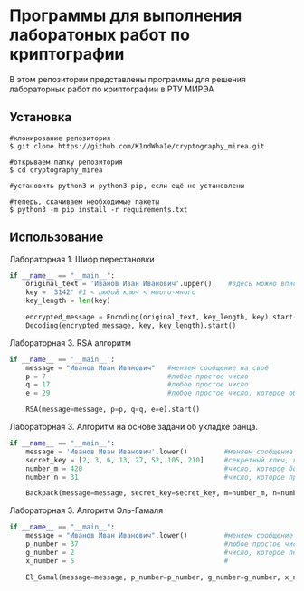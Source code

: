 # Программы для выполнения лаборатоных работ по криптографии
В этом репозитории представлены программы для решения лабораторных работ по криптографии в РТУ МИРЭА

## Установка

```
#клонирование репозитория
$ git clone https://github.com/K1ndWha1e/cryptography_mirea.git

#открываем папку репозитория
$ cd cryptography_mirea

#установить python3 и python3-pip, если ещё не установлены

#теперь, скачиваем необходимые пакеты
$ python3 -m pip install -r requirements.txt
```

## Использование
Лабораторная 1. Шифр перестановки

```python
if __name__ == "__main__":
    original_text = 'Иванов Иван Иванович'.upper().   #здесь можно вписать ваше сообщение
    key = '3142' #1 < любой ключ < много-много
    key_length = len(key)

    encrypted_message = Encoding(original_text, key_length, key).start()
    Decoding(encrypted_message, key, key_length).start()
```

Лабораторная 3. RSA алгоритм

```python
if __name__ == '__main__':
    message = "Иванов Иван Иванович"   #меняем сообщение на своё
    p = 7                              #любое простое число
    q = 17                             #любое простое число
    e = 29                             #любое простое число, которое обратно по модулю числу эйлера

    RSA(message=message, p=p, q=q, e=e).start()
```

Лабораторная 3. Алгоритм на основе задачи об укладке ранца.

```python
if __name__ == "__main__":
    message = 'Иванов Иван Иванович'.lower()         #меняем сообщение на своё
    secret_key = [2, 3, 6, 13, 27, 52, 105, 210]     #секретный ключ, где каждый последующий элемент больше суммы придыдущих
    number_m = 420                                   #число, которое больше всех элементов ключа
    number_n = 31                                    #число, которое пропорционально по модулю числу 'm'

    Backpack(message=message, secret_key=secret_key, m=number_m, n=number_n).start()
```

Лабораторная 3. Алгоритм Эль-Гамаля

```python
if __name__ == "__main__":
    message = "Иванов Иван Иванович".lower()         #меняем сообщение на своё
    p_number = 37                                    #любое простое число
    g_number = 2                                     #число, которое первообразным корнем по модулю p и меньше p (что бы это не значило)
    x_number = 5                                     #

    El_Gamal(message=message, p_number=p_number, g_number=g_number, x_number=x_number).start()
```